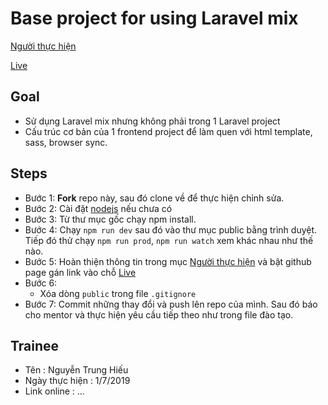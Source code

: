 # Base project for using Laravel mix 

[Người thực hiện](#trainee)

[Live](link-github-page)

## Goal

- Sử dụng Laravel mix nhưng không phải trong 1 Laravel project
- Cấu trúc cơ bản của 1 frontend project để làm quen với html template, sass,
browser sync.

## Steps

- Bước 1: **Fork** repo này, sau đó clone về để thực hiện chỉnh sửa.
- Bước 2: Cài đặt [nodejs](https://nodejs.org/en/) nếu chưa có
- Bước 3: Từ thư mục gốc chạy npm install.
- Bước 4: Chạy `npm run dev` sau đó vào thư mục public bằng trình duyệt. Tiếp đó thử chạy `npm run prod`, `npm run watch` xem khác nhau như thế nào.
- Bước 5: Hoàn thiện thông tin trong mục [Người thực hiện](#trainee) và bật github page gán link vào chỗ [Live](link-github-page)
- Bước 6: 
  - Xóa dòng `public` trong file `.gitignore`
- Bước 7: Commit những thay đổi và push lên repo của mình. Sau đó báo cho mentor và thực hiện yêu cầu tiếp theo như trong file đào tạo.


## Trainee

- Tên : Nguyễn Trung Hiếu
- Ngày thực hiện : 1/7/2019
- Link online : ...
